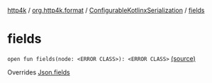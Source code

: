 [http4k](../../index.md) / [org.http4k.format](../index.md) / [ConfigurableKotlinxSerialization](index.md) / [fields](./fields.md)

# fields

`open fun fields(node: <ERROR CLASS>): <ERROR CLASS>` [(source)](https://github.com/http4k/http4k/blob/master/http4k-format-kotlinx-serialization/src/main/kotlin/org/http4k/format/ConfigurableKotlinxSerialization.kt#L65)

Overrides [Json.fields](../-json/fields.md)

